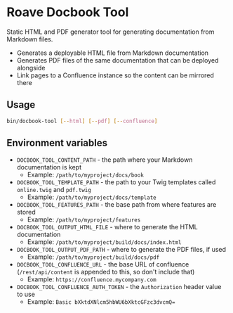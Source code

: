 # Roave Docbook Tool

Static HTML and PDF generator tool for generating documentation from Markdown files.

 * Generates a deployable HTML file from Markdown documentation
 * Generates PDF files of the same documentation that can be deployed alongside
 * Link pages to a Confluence instance so the content can be mirrored there

## Usage

```bash
bin/docbook-tool [--html] [--pdf] [--confluence]
```

## Environment variables

 * `DOCBOOK_TOOL_CONTENT_PATH` - the path where your Markdown documentation is kept
   * Example: `/path/to/myproject/docs/book`
 * `DOCBOOK_TOOL_TEMPLATE_PATH` - the path to your Twig templates called `online.twig` and `pdf.twig`
   * Example: `/path/to/myproject/docs/template`
 * `DOCBOOK_TOOL_FEATURES_PATH` - the base path from where features are stored
   * Example: `/path/to/myproject/features`
 * `DOCBOOK_TOOL_OUTPUT_HTML_FILE` - where to generate the HTML documentation
   * Example: `/path/to/myproject/build/docs/index.html`
 * `DOCBOOK_TOOL_OUTPUT_PDF_PATH` - where to generate the PDF files, if used
   * Example: `/path/to/myproject/build/docs/pdf`
 * `DOCBOOK_TOOL_CONFLUENCE_URL` - the base URL of confluence (`/rest/api/content` is appended to this, so don't include that)
   * Example: `https://confluence.mycompany.com`
 * `DOCBOOK_TOOL_CONFLUENCE_AUTH_TOKEN` - the `Authorization` header value to use
   * Example: `Basic bXktdXNlcm5hbWU6bXktcGFzc3dvcmQ=`
